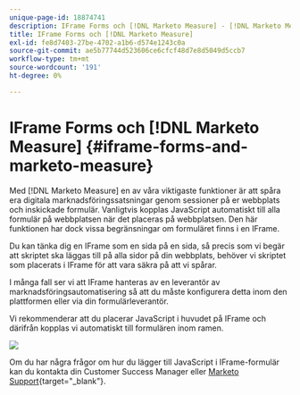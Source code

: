 ```yaml
---
unique-page-id: 18874741
description: IFrame Forms och [!DNL Marketo Measure] - [!DNL Marketo Measure] - Produktdokumentation
title: IFrame Forms och [!DNL Marketo Measure]
exl-id: fe8d7403-27be-4702-a1b6-d574e1243c0a
source-git-commit: ae5b77744d523606ce6cfcf48d7e8d5049d5ccb7
workflow-type: tm+mt
source-wordcount: '191'
ht-degree: 0%

---
```


# IFrame Forms och [!DNL Marketo Measure] {#iframe-forms-and-marketo-measure}

Med [!DNL Marketo Measure] en av våra viktigaste funktioner är att spåra era digitala marknadsföringssatsningar genom sessioner på er webbplats och inskickade formulär. Vanligtvis kopplas JavaScript automatiskt till alla formulär på webbplatsen när det placeras på webbplatsen. Den här funktionen har dock vissa begränsningar om formuläret finns i en IFrame.

Du kan tänka dig en IFrame som en sida på en sida, så precis som vi begär att skriptet ska läggas till på alla sidor på din webbplats, behöver vi skriptet som placerats i IFrame för att vara säkra på att vi spårar.

I många fall ser vi att IFrame hanteras av en leverantör av marknadsföringsautomatisering så att du måste konfigurera detta inom den plattformen eller via din formulärleverantör.

Vi rekommenderar att du placerar JavaScript i huvudet på IFrame och därifrån kopplas vi automatiskt till formulären inom ramen.

![](assets/1-1.png)

Om du har några frågor om hur du lägger till JavaScript i IFrame-formulär kan du kontakta din Customer Success Manager eller [Marketo Support](https://nation.marketo.com/t5/support/ct-p/Support){target="_blank"}.
